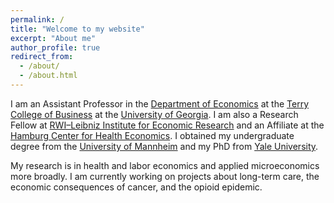 ```yaml
---
permalink: /
title: "Welcome to my website"
excerpt: "About me"
author_profile: true
redirect_from: 
  - /about/
  - /about.html
---
```

I am an Assistant Professor in the [Department of Economics](http://www.terry.uga.edu/academics/offices/economics/) at the [Terry College of Business](http://www.terry.uga.edu) at the [University of Georgia](https://www.uga.edu). I am also a Research Fellow at [RWI–Leibniz Institute for Economic Research](http://en.rwi-essen.de) and an Affiliate at the [Hamburg Center for Health Economics](https://www.hche.uni-hamburg.de). I obtained my undergraduate degree from the [University of Mannheim](https://www.vwl.uni-mannheim.de) and my PhD from [Yale University](https://economics.yale.edu).

My research is in health and labor economics and applied microeconomics more broadly. I am currently working on projects about long-term care, the economic consequences of cancer, and the opioid epidemic.
